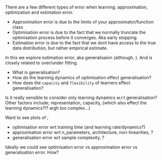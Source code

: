 There are a few different types of error when learning;
approximation, optimization and estimation error.
<!-- and ??? can i think of other types?
there are multiple parts to each?
estimation error could include- robustness, ?,  -->

* Approximation error is due to the limits of your approximator/function class
* Optimisation error is due to the fact that we normally truncate the optimisation process before it converges. Aka early stopping.
* Estimation error is due to the fact that we dont have access to the true data distribution, but rather empirical estimate.
<!-- * ?? error (what other types of error are there) -->

In this we explore estimation error, aka generalisaion (although, ). And is closely related to over/under fitting.


* What is generalisation?
* How do the learning dynamics of optimisation effect generalisation?
* How does the `capacity` and `flexibility` of learners effect generalisation?

Is it really sensible to consider only learning dynamics w.r.t generalisation? Other factors include; representation, capacity, (which also effect the learning dynamics?!? argh too complex...)

Want to see plots of ;
* optimisation error wrt training time (and learning rate/dynamics?)
* approximation error wrt n_parameters, architecture, non-linearities, ?
* generalisation error wrt sample complexity, ?

Ideally we could see optimisation error vs approximation error vs generalisation error. How?

<!-- Ahh. There are dependent on each other...
- Weight sharing changes smaple complexity
- non-linearities effect training dynamics
- optimisation algorithms work well with some architectures...
- ?

 -->
